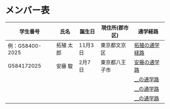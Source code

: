 # メンバー表

|学生番号|氏名|誕生日|現住所(郡市区)|通学経路|
|---|---|---|---|---|
|例：G58400-2025|拓殖 太郎|11月3日|東京都文京区|[拓殖の通学経路](route00.md)|
|G584172025|安藤 駿|2月7日|東京都八王子市| [安藤の通学路](route01.md)|
| | | | | [__の通学路](route02.md)|
| | | | | [__の通学路](route03.md)|
| | | | | [__の通学路](route04.md)|
